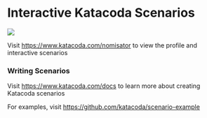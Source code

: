 # Interactive Katacoda Scenarios

[![](http://shields.katacoda.com/katacoda/nomisator/count.svg)](https://www.katacoda.com/nomisator "Get your profile on Katacoda.com")

Visit https://www.katacoda.com/nomisator to view the profile and interactive scenarios

### Writing Scenarios
Visit https://www.katacoda.com/docs to learn more about creating Katacoda scenarios

For examples, visit https://github.com/katacoda/scenario-example
